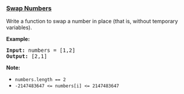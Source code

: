 ### [Swap Numbers](https://leetcode.com/problems/swap-numbers-lcci)

<p>Write a function to swap a number in place (that is, without temporary variables).</p>

<p><strong>Example: </strong></p>

<pre>
<strong>Input:</strong> numbers = [1,2]
<strong>Output:</strong> [2,1]
</pre>

<p><strong>Note: </strong></p>

<ul>
	<li><code>numbers.length == 2</code></li>
	<li><code>-2147483647 &lt;= numbers[i] &lt;=&nbsp;2147483647</code></li>
</ul>
